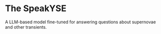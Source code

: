 # The SpeakYSE
A LLM-based model fine-tuned for answering questions about supernovae and other transients.

